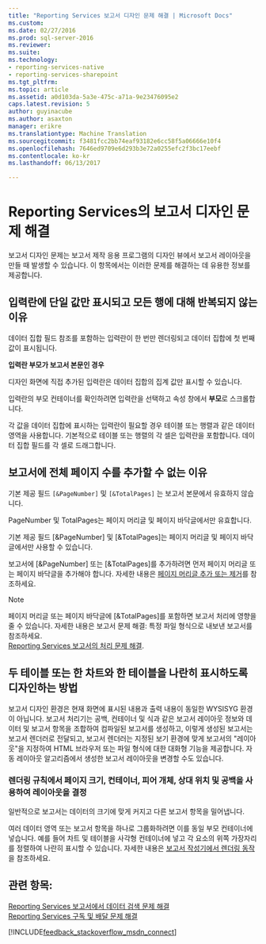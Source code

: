 ```yaml
---
title: "Reporting Services 보고서 디자인 문제 해결 | Microsoft Docs"
ms.custom: 
ms.date: 02/27/2016
ms.prod: sql-server-2016
ms.reviewer: 
ms.suite: 
ms.technology:
- reporting-services-native
- reporting-services-sharepoint
ms.tgt_pltfrm: 
ms.topic: article
ms.assetid: a0d103da-5a3e-475c-a71a-9e23476095e2
caps.latest.revision: 5
author: guyinacube
ms.author: asaxton
manager: erikre
ms.translationtype: Machine Translation
ms.sourcegitcommit: f3481fcc2bb74eaf93182e6cc58f5a06666e10f4
ms.openlocfilehash: 7646ed9709e6d293b3e72a0255efc2f3bc17eebf
ms.contentlocale: ko-kr
ms.lasthandoff: 06/13/2017

---
```

# <a name="troubleshoot-report-design-issues-with-reporting-services"></a>Reporting Services의 보고서 디자인 문제 해결
보고서 디자인 문제는 보고서 제작 응용 프로그램의 디자인 뷰에서 보고서 레이아웃을 만들 때 발생할 수 있습니다. 이 항목에서는 이러한 문제를 해결하는 데 유용한 정보를 제공합니다.   
  
## <a name="why-does-my-text-box-show-only-a-single-value-and-not-repeat-for-every-row"></a>입력란에 단일 값만 표시되고 모든 행에 대해 반복되지 않는 이유  
데이터 집합 필드 참조를 포함하는 입력란이 한 번만 렌더링되고 데이터 집합에 첫 번째 값이 표시됩니다.   
  
**입력란 부모가 보고서 본문인 경우**  
  
  
디자인 화면에 직접 추가된 입력란은 데이터 집합의 집계 값만 표시할 수 있습니다.  
  
입력란의 부모 컨테이너를 확인하려면 입력란을 선택하고 속성 창에서 **부모**로 스크롤합니다.   
  
각 값을 데이터 집합에 표시하는 입력란이 필요할 경우 테이블 또는 행렬과 같은 데이터 영역을 사용합니다. 기본적으로 테이블 또는 행렬의 각 셀은 입력란을 포함합니다. 데이터 집합 필드를 각 셀로 드래그합니다.   
  
## <a name="why-cant-i-add-total-pages-to-my-report"></a>보고서에 전체 페이지 수를 추가할 수 없는 이유  
기본 제공 필드 `[&PageNumber]` 및 `[&TotalPages]` 는 보고서 본문에서 유효하지 않습니다.   
  
PageNumber 및 TotalPages는 페이지 머리글 및 페이지 바닥글에서만 유효합니다.  
  
  
기본 제공 필드 [&PageNumber] 및 [&TotalPages]는 페이지 머리글 및 페이지 바닥글에서만 사용할 수 있습니다.   
  
보고서에 [&PageNumber] 또는 [&TotalPages]를 추가하려면 먼저 페이지 머리글 또는 페이지 바닥글을 추가해야 합니다. 자세한 내용은 [페이지 머리글 추가 또는 제거](../../reporting-services/report-design/add-or-remove-a-page-header-or-footer-report-builder-and-ssrs.md)를 참조하세요.  
  
> [!NOTE]  
> 페이지 머리글 또는 페이지 바닥글에 [&TotalPages]를 포함하면 보고서 처리에 영향을 줄 수 있습니다. 자세한 내용은 보고서 문제 해결: 특정 파일 형식으로 내보낸 보고서를 참조하세요.  
[Reporting Services 보고서의 처리 문제 해결](../../reporting-services/troubleshooting/troubleshoot-processing-of-reporting-services-reports.md).  
  
## <a name="how-do-i-design-two-tables-or-a-chart-and-a-table-to-display-side-by-side"></a>두 테이블 또는 한 차트와 한 테이블을 나란히 표시하도록 디자인하는 방법  
보고서 디자인 환경은 현재 화면에 표시된 내용과 출력 내용이 동일한 WYSISYG 환경이 아닙니다. 보고서 처리기는 공백, 컨테이너 및 식과 같은 보고서 레이아웃 정보와 데이터 및 보고서 항목을 조합하여 컴파일된 보고서를 생성하고, 이렇게 생성된 보고서는 보고서 렌더러로 전달되고, 보고서 렌더러는 지정된 보기 환경에 맞게 보고서의 "레이아웃"을 지정하여 HTML 브라우저 또는 파일 형식에 대한 대화형 기능을 제공합니다. 자동 레이아웃 알고리즘에서 생성한 보고서 레이아웃을 변경할 수도 있습니다.   
  
### <a name="rendering-rules-use-page-size-containers-peer-objects-relative-placement-and-white-space-to-determine-layout"></a>렌더링 규칙에서 페이지 크기, 컨테이너, 피어 개체, 상대 위치 및 공백을 사용하여 레이아웃을 결정  
일반적으로 보고서는 데이터의 크기에 맞게 커지고 다른 보고서 항목을 밀어냅니다.   
  
여러 데이터 영역 또는 보고서 항목을 하나로 그룹화하려면 이를 동일 부모 컨테이너에 넣습니다. 예를 들어 차트 및 테이블을 사각형 컨테이너에 넣고 각 요소의 위쪽 가장자리를 정렬하여 나란히 표시할 수 있습니다. 자세한 내용은 [보고서 작성기에서 렌더링 동작](../../reporting-services/report-design/rendering-behaviors-report-builder-and-ssrs.md)을 참조하세요.  
  
## <a name="see-also"></a>관련 항목:  
[Reporting Services 보고서에서 데이터 검색 문제 해결](../../reporting-services/troubleshooting/troubleshoot-data-retrieval-issues-with-reporting-services-reports.md)  
[Reporting Services 구독 및 배달 문제 해결](../../reporting-services/troubleshooting/troubleshoot-reporting-services-subscriptions-and-delivery.md)  
  
  
  

[!INCLUDE[feedback_stackoverflow_msdn_connect](../../includes/feedback-stackoverflow-msdn-connect.md)]


